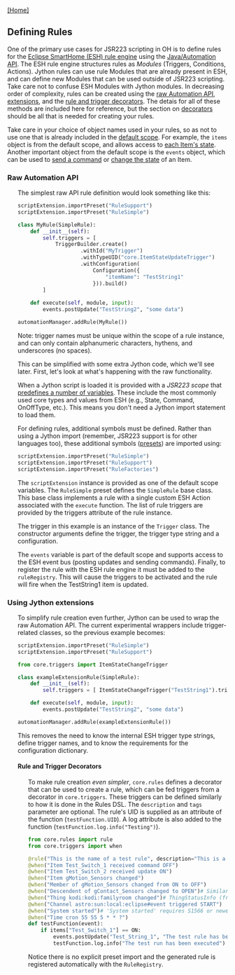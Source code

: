 [[Home]](README.md)

## Defining Rules

One of the primary use cases for JSR223 scripting in OH is to define rules for the [Eclipse SmartHome (ESH) rule engine](http://www.eclipse.org/smarthome/documentation/features/rules.html) using the [Java/Automation API](http://www.eclipse.org/smarthome/documentation/features/rules.html#java-api).
The ESH rule engine structures rules as _Modules_ (Triggers, Conditions, Actions). 
Jython rules can use rule Modules that are already present in ESH, and can define new Modules that can be used outside of JSR223 scripting. Take care not to confuse ESH Modules with Jython modules. 
In decreasing order of complexity, rules can be created using the [raw Automation API](#raw-esh-automation-api), [extensions](#using-jython-extensions), and the [rule and trigger decorators](#rule-and-trigger-decorators). 
The detais for all of these methods are included here for reference, but the section on [decorators](#rule-and-trigger-decorators) should be all that is needed for creating your rules.

Take care in your choice of object names used in your rules, so as not to use one that is already included in the [default scope](https://www.openhab.org/docs/configuration/jsr223.html#default-variables-no-preset-loading-required). 
For example, the `items` object is from the default scope, and allows access to [each Item's state](/Documentation/But-How-Do-I...-%3F.md#get-the-state-of-an-item). 
Another important object from the default scope is the `events` object, which can be used to [send a command](/Documentation/But-How-Do-I...-%3F.md#send-a-command-to-an-item) or [change the state](/Documentation/But-How-Do-I...-%3F.md#send-an-update-to-an-item) of an Item.

### Raw Automation API
<ul>

The simplest raw API rule definition would look something like this:

```python
scriptExtension.importPreset("RuleSupport")
scriptExtension.importPreset("RuleSimple")

class MyRule(SimpleRule):
    def __init__(self):
        self.triggers = [
            TriggerBuilder.create()
                    .withId("MyTrigger")
                    .withTypeUID("core.ItemStateUpdateTrigger")
                    .withConfiguration(
                        Configuration({
                            "itemName": "TestString1"
                        })).build()
        ]
        
    def execute(self, module, input):
        events.postUpdate("TestString2", "some data")

automationManager.addRule(MyRule())
```
Note: trigger names must be unique within the scope of a rule instance, and can only contain alphanumeric characters, hythens, and underscores (no spaces).

This can be simplified with some extra Jython code, which we'll see later. 
First, let's look at what's happening with the raw functionality.

When a Jython script is loaded it is provided with a _JSR223 scope_ that [predefines a number of variables](https://www.openhab.org/docs/configuration/jsr223.html#default-variables-no-preset-loading-required). 
These include the most commonly used core types and values from ESH (e.g., State, Command, OnOffType, etc.). 
This means you don't need a Jython import statement to load them.

For defining rules, additional symbols must be defined. 
Rather than using a Jython import (remember, JSR223 support is for other languages too), 
these additional symbols ([presets](https://www.openhab.org/docs/configuration/jsr223.html#predefined-script-variables-all-jsr223-languages)) are imported using:

```python
scriptExtension.importPreset("RuleSimple")
scriptExtension.importPreset("RuleSupport")
scriptExtension.importPreset("RuleFactories")
```

The `scriptExtension` instance is provided as one of the default scope variables. 
The `RuleSimple` preset defines the `SimpleRule` base class.  
This base class implements a rule with a single custom ESH Action associated with the `execute` function. 
The list of rule triggers are provided by the triggers attribute of the rule instance.

The trigger in this example is an instance of the `Trigger` class. 
The constructor arguments define the trigger, the trigger type string and a configuration.

The `events` variable is part of the default scope and supports access to the ESH event bus (posting updates and sending commands). 
Finally, to register the rule with the ESH rule engine it must be added to the `ruleRegistry`. 
This will cause the triggers to be activated and the rule will fire when the TestString1 item is updated.
</ul>

### Using Jython extensions
<ul>

To simplify rule creation even further, Jython can be used to wrap the raw Automation API. 
The current experimental wrappers include trigger-related classes, so the previous example becomes:

```python
scriptExtension.importPreset("RuleSimple")
scriptExtension.importPreset("RuleSupport")

from core.triggers import ItemStateChangeTrigger

class exampleExtensionRule(SimpleRule):
    def __init__(self):
        self.triggers = [ ItemStateChangeTrigger("TestString1").trigger ]

    def execute(self, module, input):
        events.postUpdate("TestString2", "some data")

automationManager.addRule(exampleExtensionRule())
```

This removes the need to know the internal ESH trigger type strings, define trigger names, and to know the requirements for the configuration dictionary.

#### Rule and Trigger Decorators
<ul>

To make rule creation _even simpler_, `core.rules` defines a decorator that can be used to create a rule, which can be fed triggers from a decorator in `core.triggers`. 
These triggers can be defined similarly to how it is done in the Rules DSL. 
The `description` and `tags` parameter are optional. 
The rule's UID is supplied as an attribute of the function (`testFunction.UID`). 
A log attribute is also added to the function (`testFunction.log.info("Testing")`).

```python
from core.rules import rule
from core.triggers import when

@rule("This is the name of a test rule", description="This is a description for a test rule", tags=["Tag 1", "Tag 2"])
@when("Item Test_Switch_1 received command OFF")
@when("Item Test_Switch_2 received update ON")
@when("Item gMotion_Sensors changed")
@when("Member of gMotion_Sensors changed from ON to OFF")
@when("Descendent of gContact_Sensors changed to OPEN")# Similar to 'Member of', but creates a trigger for each non-group sibling Item (think group_item.allMembers())
@when("Thing kodi:kodi:familyroom changed")# ThingStatusInfo (from <status> to <status>) cannot currently be used in Thing triggers
@when("Channel astro:sun:local:eclipse#event triggered START")
@when("System started")# 'System started' requires S1566 or newer, and 'System shuts down' is not available
@when("Time cron 55 55 5 * * ?")
def testFunction(event):
    if items["Test_Switch_1"] == ON:
        events.postUpdate("Test_String_1", "The test rule has been executed!")
        testFunction.log.info("The test run has been executed")
```

Notice there is no explicit preset import and the generated rule is registered automatically with the `RuleRegistry`. 

</ul>
